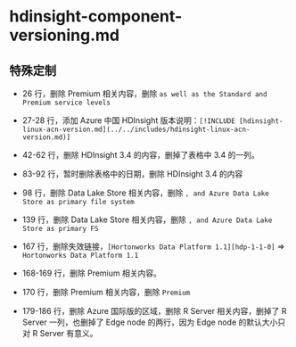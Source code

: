 # hdinsight-component-versioning.md

## 特殊定制

* 26 行，删除 Premium 相关内容，删除 `as well as the Standard and Premium service levels`

* 27-28 行，添加 Azure 中国 HDInsight 版本说明：`[!INCLUDE [hdinsight-linux-acn-version.md](../../includes/hdinsight-linux-acn-version.md)]`

* 42-62 行，删除 HDInsight 3.4 的内容，删掉了表格中 3.4 的一列。

* 83-92 行，暂时删除表格中的日期，删除 HDInsight 3.4 的内容

* 98 行，删除 Data Lake Store 相关内容，删除 `, and Azure Data Lake Store as primary file system`

* 139 行，删除 Data Lake Store 相关内容，删除 `, and Azure Data Lake Store as primary FS`

* 167 行，删除失效链接，`[Hortonworks Data Platform 1.1][hdp-1-1-0]` => `Hortonworks Data Platform 1.1`

* 168-169 行，删除 Premium 相关内容。

* 170 行，删除 Premium 相关内容，删除 `Premium`

* 179-186 行，删除 Azure 国际版的区域，删除 R Server 相关内容，删掉了 R Server 一列，也删掉了 Edge node 的两行，因为 Edge node 的默认大小只对 R Server 有意义。